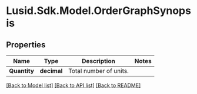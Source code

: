 # Lusid.Sdk.Model.OrderGraphSynopsis

## Properties

Name | Type | Description | Notes
------------ | ------------- | ------------- | -------------
**Quantity** | **decimal** | Total number of units. | 

[[Back to Model list]](../README.md#documentation-for-models) [[Back to API list]](../README.md#documentation-for-api-endpoints) [[Back to README]](../README.md)

